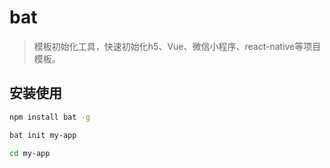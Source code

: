 # bat

> 模板初始化工具，快速初始化h5、Vue、微信小程序、react-native等项目模板。


## 安装使用
```sh
npm install bat -g

bat init my-app

cd my-app
```

